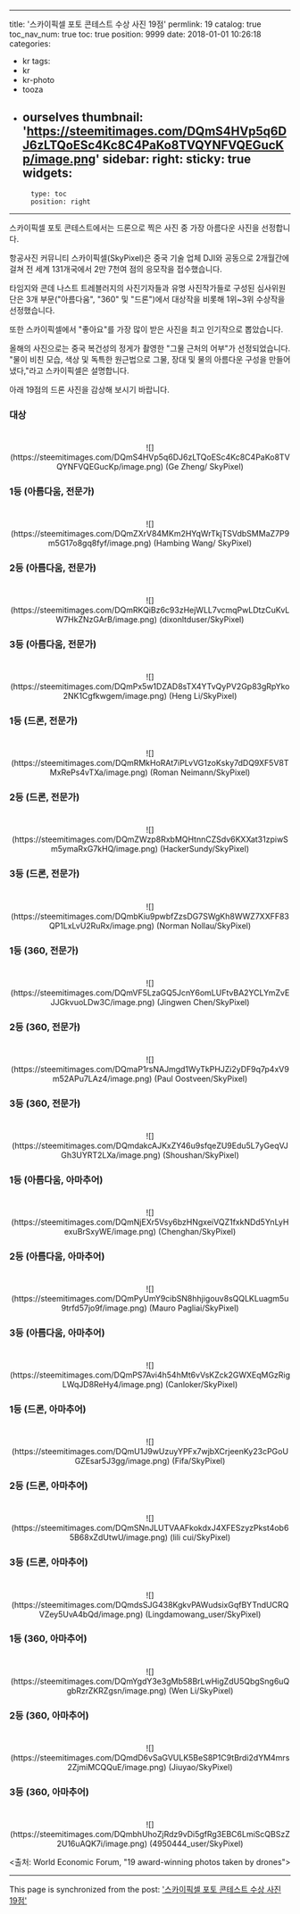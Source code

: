 
---
title: '스카이픽셀 포토 콘테스트 수상 사진 19점'
permlink: 19
catalog: true
toc_nav_num: true
toc: true
position: 9999
date: 2018-01-01 10:26:18
categories:
- kr
tags:
- kr
- kr-photo
- tooza
- ourselves
thumbnail: 'https://steemitimages.com/DQmS4HVp5q6DJ6zLTQoESc4Kc8C4PaKo8TVQYNFVQEGucKp/image.png'
sidebar:
    right:
        sticky: true
widgets:
    -
        type: toc
        position: right
---


스카이픽셀 포토 콘테스트에서는 드론으로 찍은 사진 중 가장 아름다운 사진을 선정합니다. 

항공사진 커뮤니티 스카이픽셀(SkyPixel)은 중국 기술 업체 DJI와 공동으로 2개월간에 걸쳐 전 세계 131개국에서 2만 7천여 점의 응모작을 접수했습니다. 

타임지와 콘데 나스트 트레블러지의 사진기자들과 유명 사진작가들로 구성된 심사위원단은 3개 부문("아름다움", "360" 및 "드론")에서 대상작을 비롯해 1위~3위 수상작을 선정했습니다. 

또한 스카이픽셀에서 "좋아요"를 가장 많이 받은 사진을 최고 인기작으로 뽑았습니다. 

올해의 사진으로는 중국 복건성의 정게가 촬영한 "그물 근처의 어부"가 선정되었습니다.  "물이 비친 모습, 색상 및 독특한 원근법으로 그물, 장대 및 물의 아름다운 구성을 만들어냈다,"라고 스카이픽셀은 설명합니다.

아래 19점의 드론 사진을 감상해 보시기 바랍니다.

### 대상
#

<center>
![](https://steemitimages.com/DQmS4HVp5q6DJ6zLTQoESc4Kc8C4PaKo8TVQYNFVQEGucKp/image.png)
 (Ge Zheng/ SkyPixel)</center>

### 1등 (아름다움, 전문가)
#

<center>
![](https://steemitimages.com/DQmZXrV84MKm2HYqWrTkjTSVdbSMMaZ7P9m5G17o8gq8fyf/image.png)
(Hambing Wang/ SkyPixel)
</center>

### 2등 (아름다움, 전문가)
#

<center>
![](https://steemitimages.com/DQmRKQiBz6c93zHejWLL7vcmqPwLDtzCuKvLW7HkZNzGArB/image.png)
(dixonltduser/SkyPixel)
</center>

### 3등 (아름다움, 전문가)
#
<center>
![](https://steemitimages.com/DQmPx5w1DZAD8sTX4YTvQyPV2Gp83gRpYko2NK1Cgfkwgem/image.png)
(Heng Li/SkyPixel)
</center>

### 1등 (드론, 전문가)
#
<center>
![](https://steemitimages.com/DQmRMkHoRAt7iPLvVG1zoKsky7dDQ9XF5V8TMxRePs4vTXa/image.png)
(Roman Neimann/SkyPixel)
</center>

### 2등 (드론, 전문가)
#
<center>
![](https://steemitimages.com/DQmZWzp8RxbMQHtnnCZSdv6KXXat31zpiwSm5ymaRxG7kHQ/image.png)
(HackerSundy/SkyPixel)
</center>

### 3등 (드론, 전문가)
#
<center>
![](https://steemitimages.com/DQmbKiu9pwbfZzsDG7SWgKh8WWZ7XXFF83QP1LxLvU2RuRx/image.png)
(Norman Nollau/SkyPixel)
</center>

### 1등 (360, 전문가)
#
<center>
![](https://steemitimages.com/DQmVF5LzaGQ5JcnY6omLUFtvBA2YCLYmZvEJJGkvuoLDw3C/image.png)
(Jingwen Chen/SkyPixel)
</center>

### 2등 (360, 전문가)
#
<center>
![](https://steemitimages.com/DQmaP1rsNAJmgd1WyTkPHJZi2yDF9q7p4xV9m52APu7LAz4/image.png)
(Paul Oostveen/SkyPixel)
</center>

### 3등 (360, 전문가)
#

<center>
![](https://steemitimages.com/DQmdakcAJKxZY46u9sfqeZU9Edu5L7yGeqVJGh3UYRT2LXa/image.png)
(Shoushan/SkyPixel)
</center>

### 1등 (아름다움, 아마추어)
#
<center>
![](https://steemitimages.com/DQmNjEXr5Vsy6bzHNgxeiVQZ1fxkNDd5YnLyHexuBrSxyWE/image.png)
(Chenghan/SkyPixel)
</center>

### 2등 (아름다움, 아마추어)
#
<center>
![](https://steemitimages.com/DQmPyUmY9cibSN8hhjigouv8sQQLKLuagm5u9trfd57jo9f/image.png)
(Mauro Pagliai/SkyPixel)
</center>

### 3등 (아름다움, 아마추어)
#
<center>
![](https://steemitimages.com/DQmPS7Avi4h54hMt6vVsKZck2GWXEqMGzRigLWqJD8ReHy4/image.png)
(Canloker/SkyPixel)
</center>

### 1등 (드론, 아마추어)
#
<center>
![](https://steemitimages.com/DQmU1J9wUzuyYPFx7wjbXCrjeenKy23cPGoUGZEsar5J3gg/image.png)
(Fifa/SkyPixel)
</center>

### 2등 (드론, 아마추어)
#
<center>
![](https://steemitimages.com/DQmSNnJLUTVAAFkokdxJ4XFESzyzPkst4ob65B68xZdUtwU/image.png)
(lili cui/SkyPixel)
</center>

### 3등 (드론, 아마추어)
#
<center>
![](https://steemitimages.com/DQmdsSJG438KgkvPAWudsixGqfBYTndUCRQVZey5UvA4bQd/image.png)
(Lingdamowang_user/SkyPixel)
</center>

### 1등 (360, 아마추어)
#
<center>
![](https://steemitimages.com/DQmYgdY3e3gMb58BrLwHigZdU5QbgSng6uQgbRzrZKRZgsn/image.png)
(Wen Li/SkyPixel)
</center>

### 2등 (360, 아마추어)
#
<center>
![](https://steemitimages.com/DQmdD6vSaGVULK5BeS8P1C9tBrdi2dYM4mrs2ZjmiMCQQuE/image.png)
(Jiuyao/SkyPixel)
</center>

### 3등 (360, 아마추어)
#
<center>
![](https://steemitimages.com/DQmbhUhoZjRdz9vDi5gfRg3EBC6LmiScQBSzZ2U16uAQK7i/image.png)
(4950444_user/SkyPixel)
</center>

<출처: World Economic Forum, "19 award-winning photos taken by drones">

- - -

This page is synchronized from the post: ['스카이픽셀 포토 콘테스트 수상 사진 19점'](https://steemit.com/@pius.pius/19)
